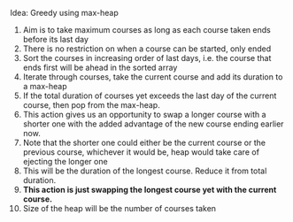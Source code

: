 Idea: Greedy using max-heap

1. Aim is to take maximum courses as long as each course taken ends before its last day
2. There is no restriction on when a course can be started, only ended
3. Sort the courses in increasing order of last days, i.e. the course that ends first will be ahead in the sorted array
4. Iterate through courses, take the current course and add its duration to a max-heap
5. If the total duration of courses yet exceeds the last day of the current course, then pop from the max-heap.
6. This action gives us an opportunity to swap a longer course with a shorter one with the added advantage of the new course ending earlier now.
7. Note that the shorter one could either be the current course or the previous course, whichever it would be, heap would take care of ejecting the longer one
8. This will be the duration of the longest course. Reduce it from total duration.
9. **This action is just swapping the longest course yet with the current course.**
10. Size of the heap will be the number of courses taken
